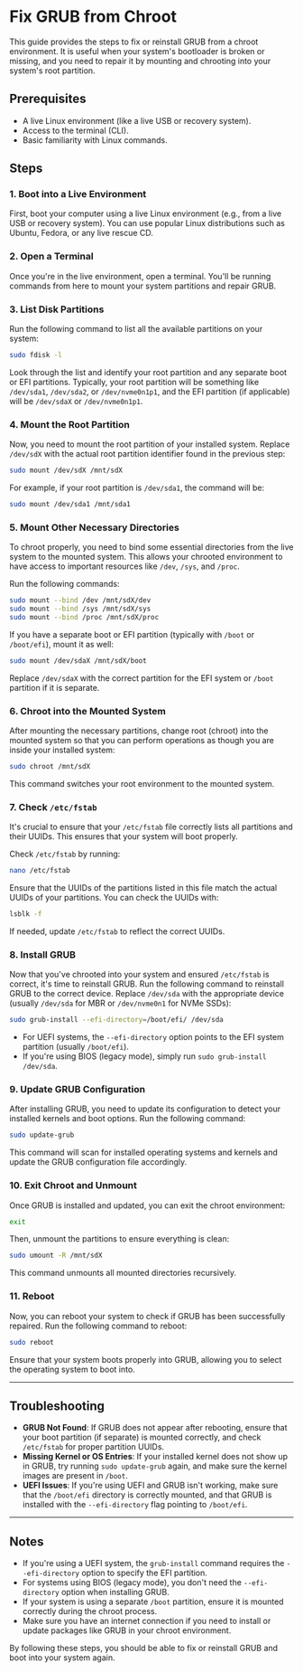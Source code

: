 # Fix GRUB from Chroot

This guide provides the steps to fix or reinstall GRUB from a chroot environment. It is useful when your system's bootloader is broken or missing, and you need to repair it by mounting and chrooting into your system's root partition.

## Prerequisites
- A live Linux environment (like a live USB or recovery system).
- Access to the terminal (CLI).
- Basic familiarity with Linux commands.

## Steps

### 1. Boot into a Live Environment
First, boot your computer using a live Linux environment (e.g., from a live USB or recovery system). You can use popular Linux distributions such as Ubuntu, Fedora, or any live rescue CD.

### 2. Open a Terminal
Once you're in the live environment, open a terminal. You'll be running commands from here to mount your system partitions and repair GRUB.

### 3. List Disk Partitions
Run the following command to list all the available partitions on your system:

```bash
sudo fdisk -l
```

Look through the list and identify your root partition and any separate boot or EFI partitions. Typically, your root partition will be something like `/dev/sda1`, `/dev/sda2`, or `/dev/nvme0n1p1`, and the EFI partition (if applicable) will be `/dev/sdaX` or `/dev/nvme0n1p1`.

### 4. Mount the Root Partition
Now, you need to mount the root partition of your installed system. Replace `/dev/sdX` with the actual root partition identifier found in the previous step:

```bash
sudo mount /dev/sdX /mnt/sdX
```

For example, if your root partition is `/dev/sda1`, the command will be:

```bash
sudo mount /dev/sda1 /mnt/sda1
```

### 5. Mount Other Necessary Directories
To chroot properly, you need to bind some essential directories from the live system to the mounted system. This allows your chrooted environment to have access to important resources like `/dev`, `/sys`, and `/proc`.

Run the following commands:

```bash
sudo mount --bind /dev /mnt/sdX/dev
sudo mount --bind /sys /mnt/sdX/sys
sudo mount --bind /proc /mnt/sdX/proc
```

If you have a separate boot or EFI partition (typically with `/boot` or `/boot/efi`), mount it as well:

```bash
sudo mount /dev/sdaX /mnt/sdX/boot
```

Replace `/dev/sdaX` with the correct partition for the EFI system or `/boot` partition if it is separate.

### 6. Chroot into the Mounted System
After mounting the necessary partitions, change root (chroot) into the mounted system so that you can perform operations as though you are inside your installed system:

```bash
sudo chroot /mnt/sdX
```

This command switches your root environment to the mounted system.

### 7. Check `/etc/fstab`
It's crucial to ensure that your `/etc/fstab` file correctly lists all partitions and their UUIDs. This ensures that your system will boot properly.

Check `/etc/fstab` by running:

```bash
nano /etc/fstab
```

Ensure that the UUIDs of the partitions listed in this file match the actual UUIDs of your partitions. You can check the UUIDs with:

```bash
lsblk -f
```

If needed, update `/etc/fstab` to reflect the correct UUIDs.

### 8. Install GRUB
Now that you've chrooted into your system and ensured `/etc/fstab` is correct, it's time to reinstall GRUB. Run the following command to reinstall GRUB to the correct device. Replace `/dev/sda` with the appropriate device (usually `/dev/sda` for MBR or `/dev/nvme0n1` for NVMe SSDs):

```bash
sudo grub-install --efi-directory=/boot/efi/ /dev/sda
```

- For UEFI systems, the `--efi-directory` option points to the EFI system partition (usually `/boot/efi`).
- If you're using BIOS (legacy mode), simply run `sudo grub-install /dev/sda`.

### 9. Update GRUB Configuration
After installing GRUB, you need to update its configuration to detect your installed kernels and boot options. Run the following command:

```bash
sudo update-grub
```

This command will scan for installed operating systems and kernels and update the GRUB configuration file accordingly.

### 10. Exit Chroot and Unmount
Once GRUB is installed and updated, you can exit the chroot environment:

```bash
exit
```

Then, unmount the partitions to ensure everything is clean:

```bash
sudo umount -R /mnt/sdX
```

This command unmounts all mounted directories recursively.

### 11. Reboot
Now, you can reboot your system to check if GRUB has been successfully repaired. Run the following command to reboot:

```bash
sudo reboot
```

Ensure that your system boots properly into GRUB, allowing you to select the operating system to boot into.

---

## Troubleshooting

- **GRUB Not Found**: If GRUB does not appear after rebooting, ensure that your boot partition (if separate) is mounted correctly, and check `/etc/fstab` for proper partition UUIDs.
- **Missing Kernel or OS Entries**: If your installed kernel does not show up in GRUB, try running `sudo update-grub` again, and make sure the kernel images are present in `/boot`.
- **UEFI Issues**: If you're using UEFI and GRUB isn't working, make sure that the `/boot/efi` directory is correctly mounted, and that GRUB is installed with the `--efi-directory` flag pointing to `/boot/efi`.

---

## Notes
- If you're using a UEFI system, the `grub-install` command requires the `--efi-directory` option to specify the EFI partition.
- For systems using BIOS (legacy mode), you don't need the `--efi-directory` option when installing GRUB.
- If your system is using a separate `/boot` partition, ensure it is mounted correctly during the chroot process.
- Make sure you have an internet connection if you need to install or update packages like GRUB in your chroot environment.

By following these steps, you should be able to fix or reinstall GRUB and boot into your system again.
